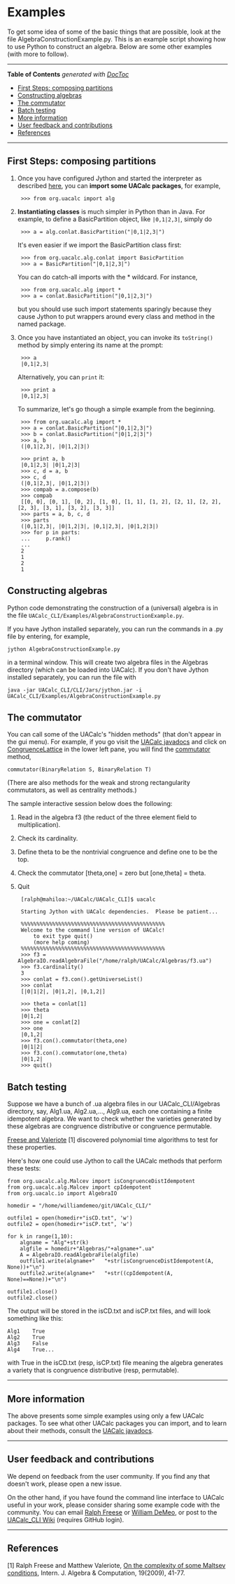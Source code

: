 Examples
========
To get some idea of some of the basic things that are possible, look at the file
AlgebraConstructionExample.py. This is an example script
showing how to use Python to construct an algebra. Below are some other
examples (with more to follow).

---------------------------------------------

<!-- START doctoc generated TOC please keep comment here to allow auto update -->
<!-- DON'T EDIT THIS SECTION, INSTEAD RE-RUN doctoc TO UPDATE -->
**Table of Contents**  *generated with [DocToc](http://doctoc.herokuapp.com/)*

  - [First Steps: composing partitions](#first-steps-composing-partitions)
  - [Constructing algebras](#constructing-algebras)
  - [The commutator](#the-commutator)
  - [Batch testing](#batch-testing)
  - [More information](#more-information)
  - [User feedback and contributions](#user-feedback-and-contributions)
  - [References](#references)

<!-- END doctoc generated TOC please keep comment here to allow auto update -->

----------------------------------------

## First Steps: composing partitions
1. Once you have configured Jython and started the interpreter as described
[here](https://github.com/UACalc/UACalc_CLI), you can **import some UACalc
packages**, for example,

        >>> from org.uacalc import alg

2. **Instantiating classes** is much simpler in Python than in Java.
   For example, to define a BasicPartition object, like `|0,1|2,3|`, simply do

        >>> a = alg.conlat.BasicPartition("|0,1|2,3|")

   It's even easier if we import the BasicPartition class first:

        >>> from org.uacalc.alg.conlat import BasicPartition
        >>> a = BasicPartition("|0,1|2,3|")

   You can do catch-all imports with the * wildcard. For instance,

        >>> from org.uacalc.alg import *
        >>> a = conlat.BasicPartition("|0,1|2,3|")

   but you should use such import statements sparingly because they cause Jython to
   put wrappers around every class and method in the named package.

3. Once you have instantiated an object, you can invoke its `toString()` method
   by simply entering its name at the prompt: 

        >>> a
        |0,1|2,3|

   Alternatively, you can `print` it:

        >>> print a
        |0,1|2,3|


   To summarize, let's go though a simple example from the beginning.

        >>> from org.uacalc.alg import *
        >>> a = conlat.BasicPartition("|0,1|2,3|")
        >>> b = conlat.BasicPartition("|0|1,2|3|")
        >>> a, b
        (|0,1|2,3|, |0|1,2|3|)
    
        >>> print a, b
        |0,1|2,3| |0|1,2|3|
        >>> c, d = a, b
        >>> c, d
        (|0,1|2,3|, |0|1,2|3|)
        >>> compab = a.compose(b)
        >>> compab
        [[0, 0], [0, 1], [0, 2], [1, 0], [1, 1], [1, 2], [2, 1], [2, 2], [2, 3], [3, 1], [3, 2], [3, 3]]
        >>> parts = a, b, c, d
        >>> parts
        (|0,1|2,3|, |0|1,2|3|, |0,1|2,3|, |0|1,2|3|)
        >>> for p in parts:
        ...     p.rank()
        ... 
        2
        1
        2
        1

## Constructing algebras
Python code demonstrating the construction of a (universal) algebra is 
in the file `UACalc_CLI/Examples/AlgebraConstructionExample.py`.

If you have Jython installed separately, you can run the commands in a .py file
by entering, for example,

    jython AlgebraConstructionExample.py 

in a terminal window.  This will create two algebra files in the Algebras
directory (which can be loaded into UACalc).  If you don't have Jython installed
separately, you can run the file with 

    java -jar UACalc_CLI/CLI/Jars/jython.jar -i UACalc_CLI/Examples/AlgebraConstructionExample.py



## The commutator
You can call some of the UACalc's "hidden methods" (that don't appear in the gui
menu). For example, if you go visit the
[UACalc javadocs](http://uacalc.org/doc/) and click on [CongruenceLattice](http://uacalc.org/doc/org/uacalc/alg/conlat/CongruenceLattice.html) in
the lower left pane, you will find the [commutator](http://uacalc.org/doc/org/uacalc/alg/conlat/CongruenceLattice.html#commutator) method,

    commutator(BinaryRelation S, BinaryRelation T)

(There are also methods for the weak and strong rectangularity commutators, as well as centrality methods.)

The sample interactive session below does the following:

1. Read in the algebra f3 (the reduct of the three element field to multiplication).
2. Check its cardinality.
3. Define theta to be the nontrivial congruence and define one to be the top.
4. Check the commutator [theta,one] = zero but [one,theta] = theta.
5. Quit

        [ralph@mahiloa:~/UACalc/UACalc_CLI]$ uacalc

        Starting Jython with UACalc dependencies.  Please be patient...

        %%%%%%%%%%%%%%%%%%%%%%%%%%%%%%%%%%%%%%%%%%%%%%
        Welcome to the command line version of UACalc!
            to exit type quit()
            (more help coming)
        %%%%%%%%%%%%%%%%%%%%%%%%%%%%%%%%%%%%%%%%%%%%%%
        >>> f3 = AlgebraIO.readAlgebraFile("/home/ralph/UACalc/Algebras/f3.ua")
        >>> f3.cardinality()
        3
        >>> conlat = f3.con().getUniverseList()
        >>> conlat
        [|0|1|2|, |0|1,2|, |0,1,2|]
        
        >>> theta = conlat[1]
        >>> theta
        |0|1,2|
        >>> one = conlat[2]
        >>> one
        |0,1,2|
        >>> f3.con().commutator(theta,one)
        |0|1|2|
        >>> f3.con().commutator(one,theta)
        |0|1,2|
        >>> quit()
		
## Batch testing
Suppose we have a bunch of .ua algebra files in our UACalc_CLI/Algebras
directory, say, Alg1.ua, Alg2.ua,..., Alg9.ua, each one containing a finite
idempotent algebra. We want to check whether the varieties generated by these 
algebras are congruence distributive or congruence permutable.

[Freese and Valeriote](http://www.math.hawaii.edu/~ralph/Preprints/IJAC_1901_P41.pdf)
[1] discovered polynomial time algorithms to test for these properties.

Here's how one could use Jython to call the UACalc methods that perform these
tests:

    from org.uacalc.alg.Malcev import isCongruenceDistIdempotent
    from org.uacalc.alg.Malcev import cpIdempotent
    from org.uacalc.io import AlgebraIO

    homedir = "/home/williamdemeo/git/UACalc_CLI/"

    outfile1 = open(homedir+"isCD.txt", 'w')
    outfile2 = open(homedir+"isCP.txt", 'w')

    for k in range(1,10):
        algname = "Alg"+str(k)
        algfile = homedir+"Algebras/"+algname+".ua"
        A = AlgebraIO.readAlgebraFile(algfile)
        outfile1.write(algname+"   "+str(isCongruenceDistIdempotent(A, None))+"\n")
        outfile2.write(algname+"   "+str((cpIdempotent(A, None)==None))+"\n")
        
    outfile1.close()
    outfile2.close()

The output will be stored in the isCD.txt and isCP.txt files, and will 
look something like this:

    Alg1    True
	Alg2    True
	Alg3    False
	Alg4    True...

with True in the isCD.txt (resp, isCP.txt) file meaning the algebra generates a
variety that is congruence distributive (resp, permutable).

------------------------------------------------

## More information
The above presents some simple examples using only a few UACalc packages.
To see what other UACalc packages you can import, and to learn about
their methods, consult the [UACalc javadocs](http://uacalc.org/doc/).

---------------------------------------------------------------

## User feedback and contributions
We depend on feedback from the user community.  If you find any that doesn't
work, please open a new issue.

On the other hand, if you have found the command line interface to UACalc useful
in your work, please consider sharing some example code with the community.  You
can email [Ralph Freese](mailto:ralph@math.hawaii.edu) or
[William DeMeo](mailto:williamdemeo@gmail.com), or post to the
[UACalc_CLI Wiki](https://github.com/UACalc/UACalc_CLI/wiki) (requires GitHub login). 

----------------------------------------------------

## References
[1] Ralph Freese and Matthew Valeriote, [On the complexity of some Maltsev conditions](http://www.math.hawaii.edu/~ralph/Preprints/IJAC_1901_P41.pdf), Intern. J. Algebra & Computation, 19(2009), 41-77.




